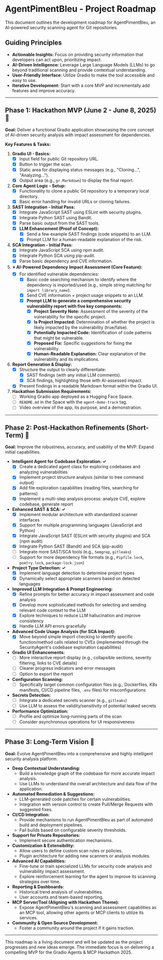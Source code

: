 # AgentPimentBleu - Project Roadmap

This document outlines the development roadmap for AgentPimentBleu, an AI-powered security scanning agent for Git repositories.

## Guiding Principles
*   **Actionable Insights:** Focus on providing security information that developers can act upon, prioritizing impact.
*   **AI-Driven Intelligence:** Leverage Large Language Models (LLMs) to go beyond traditional scanning and provide contextual understanding.
*   **User-Friendly Interface:** Utilize Gradio to make the tool accessible and easy to use.
*   **Iterative Development:** Start with a core MVP and incrementally add features and improve accuracy.

---

## Phase 1: Hackathon MVP (June 2 - June 8, 2025) 🎯

**Goal:** Deliver a functional Gradio application showcasing the core concept of AI-driven security analysis with impact assessment for dependencies.

**Key Features & Tasks:**

1.  **Gradio UI - Basics:**
    *   [x] Input field for public Git repository URL.
    *   [x] Button to trigger the scan.
    *   [x] Static area for displaying status messages (e.g., "Cloning...", "Analyzing...").
    *   [x] Output area (e.g., `gr.Markdown`) to display the final report.
2.  **Core Agent Logic - Setup:**
    *   [x] Functionality to clone a public Git repository to a temporary local directory.
    *   [x] Basic error handling for invalid URLs or cloning failures.
3.  **SAST Integration - Initial Pass:**
    *   [x] Integrate JavaScript SAST using ESLint with security plugins.
    *   [x] Integrate Python SAST using Bandit.
    *   [x] Parse basic output from the SAST tools.
    *   [x] **LLM Enhancement (Proof of Concept):**
        *   [x] Send a few example SAST findings (code snippets) to an LLM.
        *   [x] Prompt LLM for a human-readable explanation of the risk.
4.  **SCA Integration - Initial Pass:**
    *   [x] Integrate JavaScript SCA using npm audit.
    *   [x] Integrate Python SCA using pip-audit.
    *   [x] Parse basic dependency and CVE information.
5.  **⭐ AI-Powered Dependency Impact Assessment (Core Feature):**
    *   [x] For identified vulnerable dependencies:
        *   [x] Basic code searching mechanism to identify where the dependency is imported/used (e.g., simple string matching for `import library_name`).
        *   [x] Send CVE information + project usage snippets to an LLM.
        *   [x] **Prompt LLM to generate a comprehensive security vulnerability report with five key components:**
            *   [x] **Project Severity Note:** Assessment of the severity of the vulnerability for the specific project.
            *   [x] **Is Project Impacted:** Determination of whether the project is likely impacted by the vulnerability (true/false).
            *   [x] **Potentially Impacted Code:** Identification of code patterns that might be vulnerable.
            *   [x] **Proposed Fix:** Specific suggestions for fixing the vulnerability.
            *   [x] **Human-Readable Explanation:** Clear explanation of the vulnerability and its implications.
6.  **Report Generation & Display:**
    *   [x] Structure the output to clearly differentiate:
        *   [x] SAST findings (with any initial LLM comments).
        *   [x] SCA findings, highlighting those with AI-assessed impact.
    *   [x] Present findings in a readable Markdown format within the Gradio UI.
7.  **Hackathon Submission Requirements:**
    *   [ ] Working Gradio app deployed as a Hugging Face Space.
    *   [ ] `README.md` in the Space with the `agent-demo-track` tag.
    *   [ ] Video overview of the app, its purpose, and a demonstration.

---

## Phase 2: Post-Hackathon Refinements (Short-Term) 🚀

**Goal:** Improve the robustness, accuracy, and usability of the MVP. Expand initial capabilities.

*   **Intelligent Agent for Codebase Exploration: ✓**
    *   [x] Create a dedicated agent class for exploring codebases and analyzing vulnerabilities
    *   [x] Implement project structure analysis (similar to tree command output)
    *   [x] Add file exploration capabilities (reading files, searching for patterns)
    *   [x] Implement a multi-step analysis process: analyze CVE, explore codebase, generate report

*   **Enhanced SAST & SCA: ✓**
    *   [x] Implement modular architecture with standardized scanner interfaces
    *   [x] Support for multiple programming languages (JavaScript and Python)
    *   [x] Integrate JavaScript SAST (ESLint with security plugins) and SCA (npm audit)
    *   [x] Integrate Python SAST (Bandit) and SCA (pip-audit)
    *   [ ] Integrate more SAST/SCA tools (e.g., `Semgrep`, `gitleaks`)
    *   [ ] Support for more dependency file formats (e.g., `Pipfile.lock`, `poetry.lock`, `package-lock.json`)
*   **Project Type Detection: ✓**
    *   [x] Implement language detection to determine project types
    *   [x] Dynamically select appropriate scanners based on detected languages
*   **Improved LLM Integration & Prompt Engineering:**
    *   [x] Refine prompts for better accuracy in impact assessment and code analysis
    *   [x] Develop more sophisticated methods for selecting and sending relevant code context to the LLM
    *   [x] Explore techniques to reduce LLM hallucination and improve consistency
    *   [x] Handle LLM API errors gracefully
*   **Advanced Code Usage Analysis (for SCA Impact):**
    *   [x] Move beyond simple import checking to identify specific function/method calls related to CVEs (implemented through the SecurityAgent's codebase exploration capabilities)
*   **Gradio UI Enhancements:**
    *   [ ] More interactive report display (e.g., collapsible sections, severity filtering, links to CVE details)
    *   [ ] Clearer progress indicators and error messages
    *   [ ] Option to export the report
*   **Configuration Scanning:**
    *   [ ] Specifically target common configuration files (e.g., Dockerfiles, K8s manifests, CI/CD pipeline files, `.env` files) for misconfigurations
*   **Secrets Detection:**
    *   [ ] Integrate a dedicated secrets scanner (e.g., `gitleaks`)
    *   [ ] Use LLM to assess the validity/sensitivity of potential leaked secrets
*   **Performance Optimization:**
    *   [ ] Profile and optimize long-running parts of the scan
    *   [ ] Consider asynchronous operations for UI responsiveness

---

## Phase 3: Long-Term Vision 🌟

**Goal:** Evolve AgentPimentBleu into a comprehensive and highly intelligent security analysis platform.

*   **Deep Contextual Understanding:**
    *   Build a knowledge graph of the codebase for more accurate impact analysis.
    *   Use LLMs to understand the overall architecture and data flow of the application.
*   **Automated Remediation & Suggestions:**
    *   LLM-generated code patches for certain vulnerabilities.
    *   Integration with version control to create Pull/Merge Requests with suggested fixes.
*   **CI/CD Integration:**
    *   Provide mechanisms to run AgentPimentBleu as part of automated build and deployment pipelines.
    *   Fail builds based on configurable severity thresholds.
*   **Support for Private Repositories:**
    *   Implement secure authentication mechanisms.
*   **Customization & Extensibility:**
    *   Allow users to define custom scan rules or policies.
    *   Plugin architecture for adding new scanners or analysis modules.
*   **Advanced AI Capabilities:**
    *   Fine-tune or train specialized LLMs for security code analysis and vulnerability impact assessment.
    *   Explore reinforcement learning for the agent to improve its scanning strategies over time.
*   **Reporting & Dashboards:**
    *   Historical trend analysis of vulnerabilities.
    *   User accounts and team-based reporting.
*   **MCP Server/Tool (Aligning with Hackathon Theme):**
    *   Expose AgentPimentBleu's scanning and assessment capabilities as an MCP tool, allowing other agents or MCP clients to utilize its services.
*   **Community & Open Source Development:**
    *   Foster a community around the project if it gains traction.

---

This roadmap is a living document and will be updated as the project progresses and new ideas emerge. The immediate focus is on delivering a compelling MVP for the Gradio Agents & MCP Hackathon 2025.

